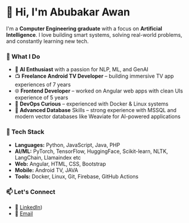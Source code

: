 # 👋 Hi, I'm Abubakar Awan

I'm a **Computer Engineering graduate** with a focus on **Artificial Intelligence**. I love building smart systems, solving real-world problems, and constantly learning new tech.

### 💼 What I Do

- 🧠 **AI Enthusiast** with a passion for NLP, ML, and GenAI
- 📺 **Freelance Android TV Developer** – building immersive TV app experiences of 7 years
- 🌐 **Frontend Developer** – worked on Angular web apps with clean UIs experience of 5 years
- 🐳 **DevOps Curious** – experienced with Docker & Linux systems
- 🧩 **Advanced Database** Skills – strong experience with MSSQL and modern vector databases like Weaviate for AI-powered applications

### 🧰 Tech Stack

- **Languages:** Python, JavaScript, Java, PHP
- **AI/ML:** PyTorch, TensorFlow, HuggingFace, Scikit-learn, NLTK, LangChain, Llamaindex etc
- **Web:** Angular, HTML, CSS, Bootstrap
- **Mobile:** Android TV, JAVA
- **Tools:** Docker, Linux, Git, Firebase, GitHub Actions


### 📫 Let's Connect

- 💼 [LinkedIn](https://www.linkedin.com/in/abubakar-awan-77910bb2/))
- 📧 [Email](mailto:ucool38@gmail.com)
